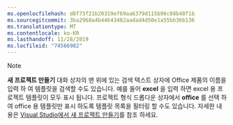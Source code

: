 ```yaml
---
ms.openlocfilehash: d8f73f21b20319ef69aa6379d115b96c88b48f1b
ms.sourcegitcommit: 3ba2968a4b44643482aadad4d50e1a55bb36b136
ms.translationtype: MT
ms.contentlocale: ko-KR
ms.lasthandoff: 11/28/2019
ms.locfileid: "74566982"
---
```

> [!NOTE]
> **새 프로젝트 만들기** 대화 상자의 맨 위에 있는 검색 텍스트 상자에 Office 제품의 이름을 입력 하 여 템플릿을 검색할 수도 있습니다. 예를 들어 **excel** 을 입력 하면 excel 용 프로젝트 템플릿이 모두 표시 됩니다.
프로젝트 형식 드롭다운 상자에서 **office** 를 선택 하 여 office 용 템플릿만 표시 하도록 템플릿 목록을 필터링 할 수도 있습니다.  자세한 내용은 [Visual Studio에서 새 프로젝트 만들기](../../ide/create-new-project.md)를 참조 하세요.
